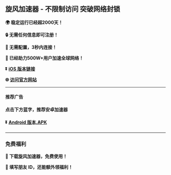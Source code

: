 ## 旋风加速器 - 不限制访问 突破网络封锁 #
**:earth_africa: 稳定运行已经超2000天！**

**:lock: 无需任何信息即可注册！**

**:rocket: 无需配置，3秒内连接！**

**:man: 已经助力500W+用户加速全球网络！**

**:arrow_double_down: [iOS 版本链接](http://share.pangling.xyz/xgvpn.html?t=t3gu23za)**

**:globe_with_meridians: [访问官方网站](http://share.pangling.xyz/xgvpn.html?t=8u5v7led)** 

- - - -
#### 推荐广告

#### 点击下方蓝字，推荐安卓加速器

#### :arrow_double_down: [Android 版本.APK](http://share.456vpn.vip/xgvpn.html?t=u5q6ok55)

###
---
### 免费福利
**:gift: 下载旋风加速器，免费使用！**

**:gift: 填写朋友 ID，还能额外领福利！**
